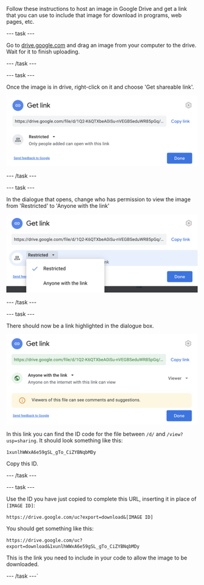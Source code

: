 Follow these instructions to host an image in Google Drive and get a link that you can use to include that image for download in programs, web pages, etc.

--- task ---

Go to [drive.google.com](https://drive.google.com/) and drag an image from your computer to the drive. Wait for it to finish uploading.

--- /task ---

--- task ---

Once the image is in drive, right-click on it and choose 'Get shareable link'. 

![The Google Drive 'Get link' dialogue.](images/get_shareable_link.png)

--- /task ---

--- task ---

In the dialogue that opens, change who has permission to view the image from 'Restricted' to 'Anyone with the link'

![The Google Drive 'Get link' dialogue, with the permissions menu open.](images/link_permissions.png)

--- /task ---

--- task ---

There should now be a link highlighted in the dialogue box.

![The Google Drive 'Get link' dialogue, showing that anyone with the link can access the file. The link to the file is highlighted.](images/link_updated.png)

In this link you can find the ID code for the file between `/d/` and `/view?usp=sharing`. It should look something like this:

```
1xunlhWWxA6e59gSL_gTo_CiZYBNqbMDy
```

Copy this ID.

--- /task ---

--- task ---

Use the ID you have just copied to complete this URL, inserting it in place of `[IMAGE ID]`:

```
https://drive.google.com/uc?export=download&[IMAGE ID]
```

You should get something like this:

```
https://drive.google.com/uc?export=download&1xunlhWWxA6e59gSL_gTo_CiZYBNqbMDy
```

This is the link you need to include in your code to allow the image to be downloaded.

--- /task ---`